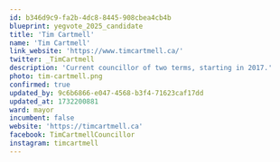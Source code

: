 ```yaml
---
id: b346d9c9-fa2b-4dc8-8445-908cbea4cb4b
blueprint: yegvote_2025_candidate
title: 'Tim Cartmell'
name: 'Tim Cartmell'
link_website: 'https://www.timcartmell.ca/'
twitter: _TimCartmell
description: 'Current councillor of two terms, starting in 2017.'
photo: tim-cartmell.png
confirmed: true
updated_by: 9c6b6866-e047-4568-b3f4-71623caf17dd
updated_at: 1732200881
ward: mayor
incumbent: false
website: 'https://timcartmell.ca'
facebook: TimCartmellCouncillor
instagram: timcartmell
---
```

